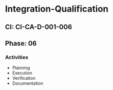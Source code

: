 # Integration-Qualification

## CI: CI-CA-D-001-006
## Phase: 06

### Activities
- Planning
- Execution
- Verification
- Documentation

